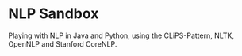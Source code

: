# NLP Sandbox

Playing with NLP in Java and Python, using the CLiPS-Pattern, NLTK, OpenNLP and Stanford CoreNLP.